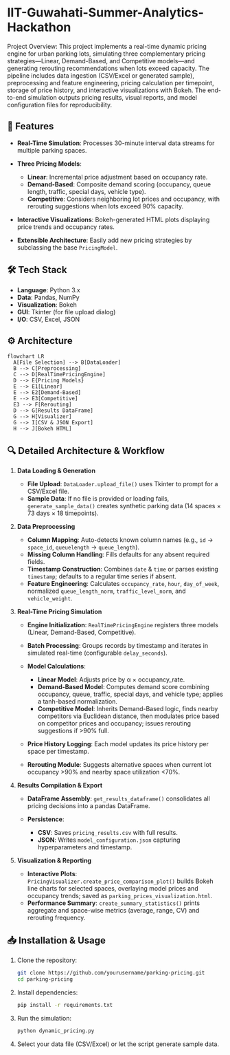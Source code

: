 # IIT-Guwahati-Summer-Analytics-Hackathon
Project Overview: 
This project implements a real-time dynamic pricing engine for urban parking lots, simulating three complementary pricing strategies—Linear, Demand-Based, and Competitive models—and generating rerouting recommendations when lots exceed capacity. The pipeline includes data ingestion (CSV/Excel or generated sample), preprocessing and feature engineering, pricing calculation per timepoint, storage of price history, and interactive visualizations with Bokeh. The end-to-end simulation outputs pricing results, visual reports, and model configuration files for reproducibility.

## 🚀 Features

* **Real-Time Simulation**: Processes 30-minute interval data streams for multiple parking spaces.
* **Three Pricing Models**:

  * **Linear**: Incremental price adjustment based on occupancy rate.
  * **Demand-Based**: Composite demand scoring (occupancy, queue length, traffic, special days, vehicle type).
  * **Competitive**: Considers neighboring lot prices and occupancy, with rerouting suggestions when lots exceed 90% capacity.
* **Interactive Visualizations**: Bokeh-generated HTML plots displaying price trends and occupancy rates.
* **Extensible Architecture**: Easily add new pricing strategies by subclassing the base `PricingModel`.

## 🛠️ Tech Stack

* **Language**: Python 3.x
* **Data**: Pandas, NumPy
* **Visualization**: Bokeh
* **GUI**: Tkinter (for file upload dialog)
* **I/O**: CSV, Excel, JSON

## ⚙️ Architecture

```mermaid
flowchart LR
  A[File Selection] --> B[DataLoader]
  B --> C[Preprocessing]
  C --> D[RealTimePricingEngine]
  D --> E{Pricing Models}
  E --> E1[Linear]
  E --> E2[Demand-Based]
  E --> E3[Competitive]
  E3 --> F[Rerouting]
  D --> G[Results DataFrame]
  G --> H[Visualizer]
  G --> I[CSV & JSON Export]
  H --> J[Bokeh HTML]
```

## 🔍 Detailed Architecture & Workflow

1. **Data Loading & Generation**

   * **File Upload**: `DataLoader.upload_file()` uses Tkinter to prompt for a CSV/Excel file.
   * **Sample Data**: If no file is provided or loading fails, `generate_sample_data()` creates synthetic parking data (14 spaces × 73 days × 18 timepoints).

2. **Data Preprocessing**

   * **Column Mapping**: Auto-detects known column names (e.g., `id` → `space_id`, `queuelength` → `queue_length`).
   * **Missing Column Handling**: Fills defaults for any absent required fields.
   * **Timestamp Construction**: Combines `date` & `time` or parses existing `timestamp`; defaults to a regular time series if absent.
   * **Feature Engineering**: Calculates `occupancy_rate`, `hour`, `day_of_week`, normalized `queue_length_norm`, `traffic_level_norm`, and `vehicle_weight`.

3. **Real-Time Pricing Simulation**

   * **Engine Initialization**: `RealTimePricingEngine` registers three models (Linear, Demand-Based, Competitive).
   * **Batch Processing**: Groups records by timestamp and iterates in simulated real-time (configurable `delay_seconds`).
   * **Model Calculations**:

     * **Linear Model**: Adjusts price by α × occupancy\_rate.
     * **Demand-Based Model**: Computes demand score combining occupancy, queue, traffic, special days, and vehicle type; applies a tanh-based normalization.
     * **Competitive Model**: Inherits Demand-Based logic, finds nearby competitors via Euclidean distance, then modulates price based on competitor prices and occupancy; issues rerouting suggestions if >90% full.
   * **Price History Logging**: Each model updates its price history per space per timestamp.
   * **Rerouting Module**: Suggests alternative spaces when current lot occupancy >90% and nearby space utilization <70%.

4. **Results Compilation & Export**

   * **DataFrame Assembly**: `get_results_dataframe()` consolidates all pricing decisions into a pandas DataFrame.
   * **Persistence**:

     * **CSV**: Saves `pricing_results.csv` with full results.
     * **JSON**: Writes `model_configuration.json` capturing hyperparameters and timestamp.

5. **Visualization & Reporting**

   * **Interactive Plots**: `PricingVisualizer.create_price_comparison_plot()` builds Bokeh line charts for selected spaces, overlaying model prices and occupancy trends; saved as `parking_prices_visualization.html`.
   * **Performance Summary**: `create_summary_statistics()` prints aggregate and space-wise metrics (average, range, CV) and rerouting frequency.

## 📥 Installation & Usage

1. Clone the repository:

   ```bash
   git clone https://github.com/yourusername/parking-pricing.git
   cd parking-pricing
   ```
2. Install dependencies:

   ```bash
   pip install -r requirements.txt
   ```
3. Run the simulation:

   ```bash
   python dynamic_pricing.py
   ```
4. Select your data file (CSV/Excel) or let the script generate sample data.



